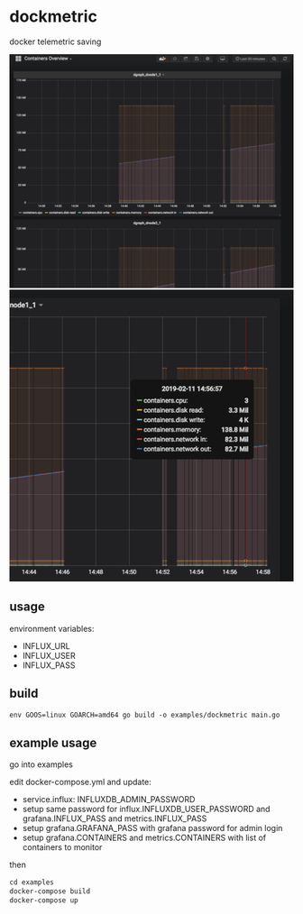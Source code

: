# dockmetric

docker telemetric saving

![containers](https://raw.githubusercontent.com/u007/dockmetric/master/images/containers.png)
![detail](https://raw.githubusercontent.com/u007/dockmetric/master/images/detail.png)

## usage

environment variables: 

* INFLUX_URL
* INFLUX_USER
* INFLUX_PASS

## build

```
env GOOS=linux GOARCH=amd64 go build -o examples/dockmetric main.go
```

## example usage

go into examples

edit docker-compose.yml and update:

* service.influx: INFLUXDB_ADMIN_PASSWORD 
* setup same password for influx.INFLUXDB_USER_PASSWORD and grafana.INFLUX_PASS and metrics.INFLUX_PASS
* setup grafana.GRAFANA_PASS with grafana password for admin login
* setup grafana.CONTAINERS and metrics.CONTAINERS with list of containers to monitor

then

```
cd examples
docker-compose build
docker-compose up

```
